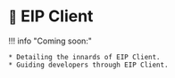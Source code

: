 # <small>:construction:</small> EIP Client

!!! info "Coming soon:"

    * Detailing the innards of EIP Client.
    * Guiding developers through EIP Client.
